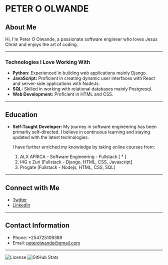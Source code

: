 # PETER O OLWANDE

## About Me

Hi, I'm Peter O Olwande, a passionate software engineer who loves Jesus Christ and enjoys the art of coding.

---

### Technologies I Love Working With

- **Python:** Experienced in building web applications mainly Django.
- **JavaScript:** Proficient in creating dynamic user interfaces with React and server-side applications with NodeJs.
- **SQL:** Skilled in working with relational databases mainly Postgresql.
- **Web Development:** Proficient in HTML and CSS.

---


## Education

- **Self-Taught Developer:**
  My journey in software engineering has been primarily self-directed. I believe in continuous learning and staying updated with the latest technologies.

  I have further enriched my knowledge by taking online courses from:
  1. ALX AFRICA - Software Engineering - Fullstack [ * ]
  2. I4G x Zuri [Fullstack - Django, HTML, CSS, Javascript]
  3. Progate [Fullstack - Nodejs, HTML, CSS, SQL]

---

## Connect with Me

- [Twitter](https://www.twitter.com/ptar2020)
- [LinkedIn](your-linkedin-profile)

---

## Contact Information

- Phone: +254725109389
- Email: <peterolwande@gmail.com>

---

![License](https://img.shields.io/badge/license-MIT-blue.svg)
![GitHub Stats](https://img.shields.io/github/followers/Ptar2020?label=Follow&style=social)
